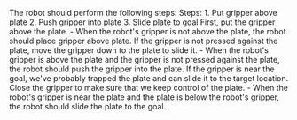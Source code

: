 The robot should perform the following steps:
    Steps:  1. Put gripper above plate  2. Push gripper into plate  3. Slide plate to goal
    First, put the gripper above the plate.
    - When the robot's gripper is not above the plate, the robot should place gripper above plate.
    If the gripper is not pressed against the plate, move the gripper down to the plate to slide it.
    - When the robot's gripper is above the plate and the gripper is not pressed against the plate, the robot should push the gripper into the plate.
    If the gripper is near the goal, we've probably trapped the plate and can slide it to the target location. Close the gripper to make sure that we keep control of the plate.
    - When the robot's gripper is near the plate and the plate is below the robot's gripper, the robot should slide the plate to the goal.